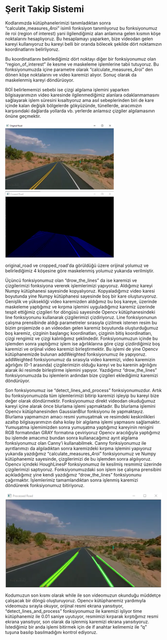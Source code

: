 # Şerit Takip Sistemi
 
 
Kodlarımızda kütüphanelerimizi tanımladıktan sonra “calculate_measures_4roi” isimli fonksiyon tanımlıyoruz bu fonksiyonumuz ile roi (region of interest) yani ilgilendiğimiz alan anlamına gelen kısmın köşe noktalarını hesaplıyoruz. Bu hesaplamayı yaparken, bize videodan gelen kareyi kullanıyoruz bu kareyi belli bir oranda bölecek şekilde dört noktamızın koordinatlarını belirliyoruz.

Bu koordinatlarını belirlediğimiz dört noktayı diğer bir fonksiyonumuz olan “region_of_interest” ile kesme ve maskeleme işlemlerine tabii tutuyoruz. Bu fonksiyonumuzda içine parametre olarak “calculate_measures_4roi” den dönen köşe noktalarını ve video karemizi alıyor. Sonuç olarak da maskelenmiş kareyi döndürüoyor.

ROİ belirlememizi sebebi ise çizgi algılama işlemini yaparken bilgisayarımızın video karesinde ilgilenmediğimiz alanlara odaklanmamasını sağlayarak işlem süresini kısaltıyoruz ama asıl sebeplerinden biri de kare içinde kalan değişik bölgelerde gökyüzünde, tünellerde, aracımızın karşısındaki dağlarda yollarda vb. yerlerde anlamsız çizgiler algılamasının önüne geçmektir.

<img src="https://github.com/ahmetnihat/serit_takip_sistemi/blob/main/images/original_road.PNG" width="350"> <img src="https://github.com/ahmetnihat/serit_takip_sistemi/blob/main/images/cropped_road.PNG" width="350">

original_road ve cropped_road'da görüldüğü üzere orijinal yolumuz ve belirlediğimiz 4 köşesine göre maskelenmiş yolumuz yukarıda verilmiştir.

Üçüncü fonksiyonumuz olan “drow_the_lines” da ise karemizi ve çizgilerimizi fonksiyona vererek işlemlerimizi yapıyoruz. Aldığımız kareyi Numpy kütüphanesi sayesinde kopyalıyoruz. Kopyaladığımız video karesi boyutunda yine Numpy kütüphanesi sayesinde boş bir kare oluşturuyoruz. Genişlik ve yüksekliği video karemizden aldığımız bu boş kareye, üzerinde maskeleme yaptığımız ve kırpma işlemini uyguladığımız karemiz üzerinde tespit ettiğimiz çizgileri for döngüsü sayesinde Opencv kütüphanesindeki line fonksiyonunu kullanarak çizgilerimizi çizdiriyoruz. Line fonksiyonunun çalışma prensibinde aldığı parametreler sırasıyla çizilmek istenen resim bu bizim projemizde o an videodan gelen karemiz boyutunda oluşturduğumuz boş karemiz, çizginin başlangıç koordinatları, çizginin bitiş koordinatları, çizgi rengimiz ve çizgi kalınlığımız şeklindedir. Fonksiyonumuzun içinde bu işlemden sonra yaptığımız işlem ise ağırlıklarına göre çizgi çizdirdiğimiz boş karemizi ve orijinal video karemizi birleştirmektir. Bu işlemi de yine Opencv kütüphanemizde bulunan addWeighted fonksiyonumuz ile yapıyoruz. addWeighted fonksiyonumuz da sırasıyla video karemizi, video karemizin ağırlığını (0-1 arasında) çizgilerimizin olduğu kareyi ve bu karenin ağrılığını alarak iki resimde birleştirme işlemini yapıyor. Yazdığımız “drow_the_lines” fonksiyonumuzda bu işlemlerin ardından bize çizgileri eklediğimiz karemizi döndürüyor.

Son fonksiyonumuz ise “detect_lines_and_process” fonksiyonumuzdur. Artık bu fonksiyonumuzda tüm işlemlerimizi bitirip karemizi işleyip bu kareyi bize değer olarak döndürmektir. Fonksiyonumuz direkt videodan okuduğumuz kareyi içine alarak önce blurlama işlemi yapmaktadır. Bu blurlama işlemini Opencv kütüphanesinden GaussianBlur fonksiyonu ile yapmaktayız. Blurlama yapmamızın amacı resmi yumuşatmak ve resimdeki keskinlikleri azaltıp bilgisayarımızın daha kolay bir algılama işlemi yapmasını sağlamaktır. Yumuşatma işlemimizden sonra yumuşatma yaptığımız kareyinin renigini RGB formatından GRAY formatına çeviriyoruz Opencv aracılığıyla yaptığımız bu işlemde amacımız bundan sonra kullanacağımız ayrıt algılama fonksiyonumuz olan Canny’i kullanabilmek. Canny fonksiyonumuz ile ayrıtlarımızı da algıladıktan sonra karemizdeki kırpma işlemini yapıyoruz yukarıda yazdığımız “calculate_measures_4roi” fonksiyonumuz ve Numpy kütüphanemiz sayesinde, çizgilerimizi de bu işlemden sonra algılıyoruz. Opencv içindeki HoughLinesP fonksiyonumuz ile kesilmiş resmimiz üzerinde çizgilerimizi saptıyoruz. Fonksiyonumuzdaki son işlem ise çalışma prensibini açıkladığımız yine kendi yazdığımız “drow_the_lines” fonksiyonunu çağırmaktır. İşlemlerimiz tamamlandıktan sonra işlenmiş karemizi döndürerek fonksiyonumuz bitiriyoruz.

<img src="https://github.com/ahmetnihat/serit_takip_sistemi/blob/main/images/processed_road.PNG" width="600">

Kodumuzun son kısmı olarak while ile son videomuzun okunduğu müddetçe çalışacak bir döngü oluşturuyoruz. Opencv kütüphanemiz yardımıyla videomuzu sırayla okuyor, orijinal resmi ekrana yansıtıyor, “detect_lines_and_process” fonksiyonumuz ile karemizi işliyor time kütüphanemiz ile 0.01 saniye uyutuyor, resmimizi kırparak kırptığımız resmi ekrana yansıtıyor, son olarak da işlenmiş karemizi ekrana yansıtıyoruz. İstediğimiz bir anda işlemi bitirmek için de if anahtar kelimemiz ile “q” tuşuna basılıp basılmadığını kontrol ediyoruz.
